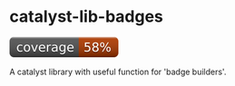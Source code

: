 # catalyst-lib-badges
[![coverage: 58%](./.readme-assets/coverage.svg)](https://github.com/liquid-labs/catalyst-lib-badges/pulls?q=is%3Apr+is%3Aclosed)

A catalyst library with useful function for 'badge builders'.

